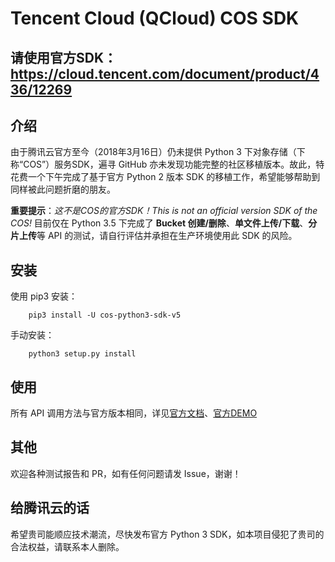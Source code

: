 # Tencent Cloud (QCloud) COS SDK

## 请使用官方SDK：https://cloud.tencent.com/document/product/436/12269

## 介绍

由于腾讯云官方至今（2018年3月16日）仍未提供 Python 3 下对象存储（下称“COS”）服务SDK，遍寻 GitHub 亦未发现功能完整的社区移植版本。故此，特花费一个下午完成了基于官方 Python 2 版本 SDK 的移植工作，希望能够帮助到同样被此问题折磨的朋友。

**重要提示**：*这不是COS的官方SDK！This is not an official version SDK of the COS!* 目前仅在 Python 3.5 下完成了 **Bucket 创建/删除**、**单文件上传/下载**、**分片上传**等 API 的测试，请自行评估并承担在生产环境使用此 SDK 的风险。

## 安装
使用 pip3 安装：
```shell
    pip3 install -U cos-python3-sdk-v5
```

手动安装：
```shell
    python3 setup.py install
```

## 使用
所有 API 调用方法与官方版本相同，详见[官方文档](https://cloud.tencent.com/document/product/436/12269)、[官方DEMO](https://github.com/tencentyun/cos-python-sdk-v5/blob/master/qcloud_cos/demo.py)

## 其他
欢迎各种测试报告和 PR，如有任何问题请发 Issue，谢谢！

## 给腾讯云的话
希望贵司能顺应技术潮流，尽快发布官方 Python 3 SDK，如本项目侵犯了贵司的合法权益，请联系本人删除。
